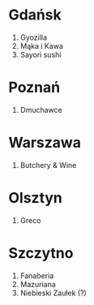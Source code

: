 # Gdańsk
1. Gyozilla
1. Mąka i Kawa
1. Sayori sushi


# Poznań
1. Dmuchawce

# Warszawa
1. Butchery & Wine

# Olsztyn
1. Greco

# Szczytno
1. Fanaberia
1. Mazuriana
1. Niebieski Zaułek (?)